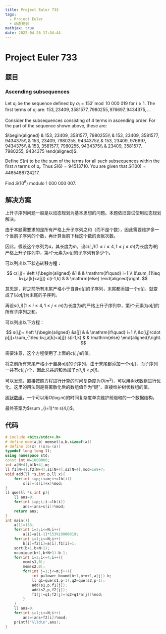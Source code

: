 ```yaml
---
title: Project Euler 733
tags:
  - Project Euler
  - 动态规划
mathjax: true
date: 2022-04-26 17:34:44
---
```



<escape><!-- more --></escape>

# Project Euler 733

## 题目

### Ascending subsequences

Let $a_i$ be the sequence defined by $a_i=153^i \bmod 10\ 000\ 019$ for $i \ge 1$. The first terms of $a_i$ are: $153, 23409, 3581577, 7980255, 976697, 9434375, \dots$

Consider the subsequences consisting of $4$ terms in ascending order. For the part of the sequence shown above, these are:

$\begin{aligned}
& 153, 23409, 3581577, 7980255\\
& 153, 23409, 3581577, 9434375\\
& 153, 23409, 7980255, 9434375\\
& 153, 23409, 976697, 9434375\\
& 153, 3581577, 7980255, 9434375\\
& 23409, 3581577, 7980255, 9434375
\end{aligned}$.

Define $S(n)$ to be the sum of the terms for all such subsequences within the first $n$ terms of $a_i$. Thus $S(6)=94513710$. You are given that $S(100)=4465488724217$.

Find $S(10^6)$ modulo $1\ 000\ 000\ 007$.

## 解决方案

上升子序列问题一般是以动态规划为基本思想的问题。本题依旧尝试使用动态规划解决。

由于本题需要求的是所有严格上升子序列之和（而不是个数），因此需要维护多一个当前子序列的个数，再计算当前下标这个数的贡献次数。

因此，假设这个序列为$a$，其长度为$m$。设$c(i,j)(1\leq i\leq 4,1\leq j\leq m)$为长度为$i$的严格上升子序列中，第$i$个元素为$a[j]$的子序列有多少个。

可以列出以下状态转移方程：

$$
c(i,j)=
\left \{\begin{aligned}
  &1  & & \mathrm{if\quad} i=1 \\
  &\sum_{1\leq k<j,a[k]<a[j]} c(i-1,k) & & \mathrm{else}
\end{aligned}\right.
$$

意思是，将之前所有末尾严格小于自身$a[j]$的子序列，末尾都添加一个$a[j]$，就变成了以$a[j]$为末尾的子序列。

再设$s(i,j)(1\leq i\leq 4,1\leq j\leq m)$为长度为$i$的严格上升子序列中，第$j$个元素为$a[j]$的所有子序列之和。

可以列出以下方程：

$$
s(i,j)=
\left \{\begin{aligned}
  &a[j]  & & \mathrm{if\quad} i=1 \\
  &c(i,j)\cdot p[j]+\sum_{1\leq k<j,a[k]<a[j]} s(i-1,k) & & \mathrm{else}
\end{aligned}\right.
$$

需要注意，这个方程使用了上面的$c(i,j)$的值。

将之前所有末尾严格小于自身$a[j]$的子序列，由于末尾都添加一个$a[j]$，而子序列一共有$c(i,j)$个，因此总共的和添加了$c(i,j)\times p[j]$。

可以发现，直接按照方程进行计算的时间复杂度为$O(m^2)$，可以用树状数组进行优化。这里的用法则是将离散化后的数组值作为“键”，直接维护树状数组的值。

[树状数组](https://en.wikipedia.org/wiki/Fenwick_tree)，一个可以用$O(\log m)$的时间复杂度单次维护前缀和的一个数据结构。

最终答案为$\sum _{i=1}^m s(4,i)$。

## 代码

```C++
# include <bits/stdc++.h>
# define mem(a,b) memset(a,b,sizeof(a))
# define lb(x) ((x)&-(x))
typedef long long ll;
using namespace std;
const int N=1000000;
int a[N+4],b[N+4],m;
ll f1[N+4],f2[N+4],s1[N+4],s2[N+4],mod=1e9+7;
void add(ll *s,int p,ll x){
    for(int i=p;i<=m;i+=lb(i))
        s[i]=(s[i]+x)%mod;
}
ll que(ll *s,int p){
    ll ans=0;
    for(int i=p;i;i-=lb(i))
        ans=(ans+s[i])%mod;
    return ans;
}
int main(){
    a[1]=153;
    for(int i=2;i<=N;i++)
        a[i]=a[i-1]*153%10000019;
    for(int i=1;i<=N;i++)
        b[i]=f2[i]=a[i],f1[i]=1;
    sort(b+1,b+N+1);
    m=unique(b+1,b+N+1)-b-1;
    for(int i=2;i<=4;i++){
        mem(s1,0);
        mem(s2,0);
        for(int j=1;j<=m;j++){
            int p=lower_bound(b+1,b+m+1,a[j])-b;
            ll q1=que(s1,p-1),q2=que(s2,p-1);
            add(s1,p,f1[j]);
            add(s2,p,f2[j]);
            f1[j]=q1;f2[j]=(q2+q1*a[j])%mod;
        }
    }
    ll ans=0;
    for(int i=1;i<=N;i++)
        ans=(ans+f2[i])%mod;
    printf("%lld\n",ans);
}

```
